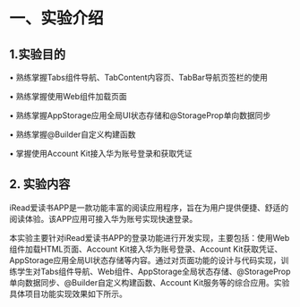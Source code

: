 # 一、实验介绍

## 1.实验目的

• 熟练掌握Tabs组件导航、TabContent内容页、TabBar导航页签栏的使用

• 熟练掌握使用Web组件加载页面

• 熟练掌握AppStorage应用全局UI状态存储和@StorageProp单向数据同步

• 熟练掌握@Builder自定义构建函数

• 掌握使用Account Kit接入华为账号登录和获取凭证

## 2. 实验内容

iRead爱读书APP是一款功能丰富的阅读应用程序，旨在为用户提供便捷、舒适的阅读体验。该APP应用可接入华为账号实现快速登录。

本实验主要针对iRead爱读书APP的登录功能进行开发实现，主要包括：使用Web组件加载HTML页面、Account Kit接入华为账号登录、Account Kit获取凭证、AppStorage应用全局UI状态存储等内容。通过对页面功能的设计与代码实现，训练学生对Tabs组件导航、Web组件、AppStorage全局状态存储、@StorageProp单向数据同步、@Builder自定义构建函数、Account Kit服务等的综合应用。实验具体项目功能实现效果如下所示。